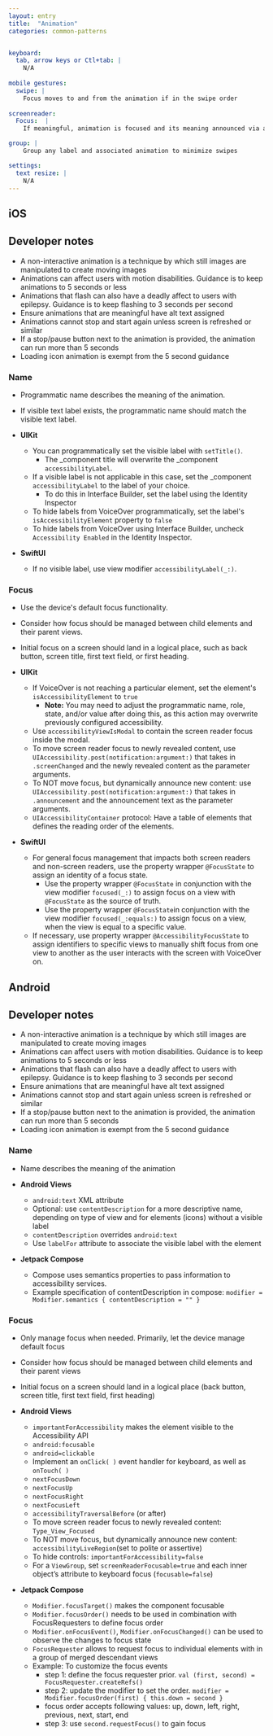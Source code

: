 ```yaml
---
layout: entry
title:  "Animation" 
categories: common-patterns


keyboard:
  tab, arrow keys or Ctl+tab: |
    N/A
         
mobile gestures:
  swipe: |
    Focus moves to and from the animation if in the swipe order
   
screenreader: 
  Focus:  |
    If meaningful, animation is focused and its meaning announced via alt text

group: |
    Group any label and associated animation to minimize swipes

settings:
  text resize: |
    N/A
---
```


## iOS

## Developer notes
- A non-interactive animation is a technique by which still images are manipulated to create moving images 
- Animations can affect users with motion disabilities.  Guidance is to keep animations to 5 seconds or less
- Animations that flash can also have a deadly affect to users with epilepsy.  Guidance is to keep flashing to 3 seconds per second
- Ensure animations that are meaningful have alt text assigned
- Animations cannot stop and start again unless screen is refreshed or similar
- If a stop/pause button next to the animation is provided, the animation can run more than 5 seconds
- Loading icon animation is exempt from the 5 second guidance

### Name
- Programmatic name describes the meaning of the animation.
- If visible text label exists, the programmatic name should match the visible text label.

- **UIKit**
  - You can programmatically set the visible label with `setTitle()`.
    - The _component title will overwrite the _component `accessibilityLabel`.
  - If a visible label is not applicable in this case, set the _component `accessibilityLabel` to the label of your choice.
    - To do this in Interface Builder, set the label using the Identity Inspector
  - To hide labels from VoiceOver programmatically, set the label's `isAccessibilityElement` property to `false`
  - To hide labels from VoiceOver using Interface Builder, uncheck `Accessibility Enabled` in the Identity Inspector.

- **SwiftUI**
  - If no visible label, use view modifier `accessibilityLabel(_:)`.

### Focus
- Use the device's default focus functionality. 
- Consider how focus should be managed between child elements and their parent views.
- Initial focus on a screen should land in a logical place, such as back button, screen title, first text field, or first heading.

- **UIKit**
  - If VoiceOver is not reaching a particular element, set the element's `isAccessibilityElement` to `true`
    - **Note:** You may need to adjust the programmatic name, role, state, and/or value after doing this, as this action may overwrite previously configured accessibility.
  - Use `accessibilityViewIsModal` to contain the screen reader focus inside the modal.
  - To move screen reader focus to newly revealed content, use `UIAccessibility.post(notification:argument:)` that takes in `.screenChanged` and the newly revealed content as the parameter arguments.
  - To NOT move focus, but dynamically announce new content: use `UIAccessibility.post(notification:argument:)` that takes in `.announcement` and the announcement text as the parameter arguments.
  - `UIAccessibilityContainer` protocol: Have a table of elements that defines the reading order of the elements. 

- **SwiftUI**
  - For general focus management that impacts both screen readers and non-screen readers, use the property wrapper `@FocusState` to assign an identity of a focus state.
    - Use the property wrapper `@FocusState` in conjunction with the view modifier `focused(_:)` to assign focus on a view with `@FocusState` as the source of truth.
    - Use the property wrapper `@FocusState`in conjunction with the view modifier `focused(_:equals:)` to assign focus on a view, when the view is equal to a specific value.
  - If necessary, use property wrapper `@AccessibilityFocusState` to assign identifiers to specific views to manually shift focus from one view to another as the user interacts with the screen with VoiceOver on.


## Android

## Developer notes
- A non-interactive animation is a technique by which still images are manipulated to create moving images 
- Animations can affect users with motion disabilities.  Guidance is to keep animations to 5 seconds or less
- Animations that flash can also have a deadly affect to users with epilepsy.  Guidance is to keep flashing to 3 seconds per second
- Ensure animations that are meaningful have alt text assigned
- Animations cannot stop and start again unless screen is refreshed or similar
- If a stop/pause button next to the animation is provided, the animation can run more than 5 seconds
- Loading icon animation is exempt from the 5 second guidance

### Name
- Name describes the meaning of the animation

- **Android Views**
  - `android:text` XML attribute
  - Optional: use `contentDescription` for a more descriptive name, depending on type of view and for elements (icons) without a visible label
  - `contentDescription` overrides `android:text`
  - Use `labelFor` attribute to associate the visible label with the element

- **Jetpack Compose**
  - Compose uses semantics properties to pass information to accessibility services.
  - Example specification of contentDescription in compose: `modifier = Modifier.semantics { contentDescription = "" }`

### Focus
- Only manage focus when needed. Primarily, let the device manage default focus
- Consider how focus should be managed between child elements and their parent views
- Initial focus on a screen should land in a logical place (back button, screen title, first text field, first heading)

- **Android Views**
  - `importantForAccessibility` makes the element visible to the Accessibility API
  - `android:focusable`
  - `android=clickable`
  - Implement an `onClick( )` event handler for keyboard, as well as `onTouch( )`
  - `nextFocusDown`
  - `nextFocusUp`
  - `nextFocusRight`
  - `nextFocusLeft`
  - `accessibilityTraversalBefore` (or after)
  - To move screen reader focus to newly revealed content: `Type_View_Focused`
  - To NOT move focus, but dynamically announce new content: `accessibilityLiveRegion`(set to polite or assertive)
  - To hide controls: `importantForAccessibility=false`
  - For a `ViewGroup`, set `screenReaderFocusable=true` and each inner object’s attribute to keyboard focus (`focusable=false`)

- **Jetpack Compose**
  - `Modifier.focusTarget()` makes the component focusable
  - `Modifier.focusOrder()` needs to be used in combination with FocusRequesters to define focus order
  - `Modifier.onFocusEvent()`, `Modifier.onFocusChanged()` can be used to observe the changes to focus state
  - `FocusRequester` allows to request focus to individual elements with in a group of merged descendant views
  - Example: To customize the focus events
    - step 1: define the focus requester prior. `val (first, second) = FocusRequester.createRefs()`
    - step 2: update the modifier to set the order. `modifier = Modifier.focusOrder(first) { this.down = second }`
    - focus order accepts following values: up, down, left, right, previous, next, start, end
    - step 3: use `second.requestFocus()` to gain focus

